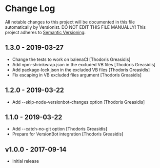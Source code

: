 # Change Log

All notable changes to this project will be documented in this file
automatically by Versionist. DO NOT EDIT THIS FILE MANUALLY!
This project adheres to [Semantic Versioning](http://semver.org/).

## 1.3.0 - 2019-03-27

* Change the tests to work on balenaCI [Thodoris Greasidis]
* Add npm-shrinkwrap.json in the excluded VB files [Thodoris Greasidis]
* Add package-lock.json in the excluded VB files [Thodoris Greasidis]
* Fix escaping in VB excluded files argument [Thodoris Greasidis]

## 1.2.0 - 2019-03-22

* Add --skip-node-versionbot-changes option [Thodoris Greasidis]

## 1.1.0 - 2019-03-22

* Add --catch-no-git option [Thodoris Greasidis]
* Prepare for VersionBot integration [Thodoris Greasidis]

## v1.0.0 - 2017-09-14

* Initial release